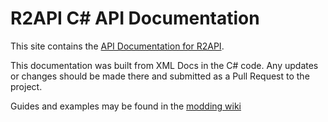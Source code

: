 # R2API C# API Documentation

This site contains the [API Documentation for R2API](/api/).

This documentation was built from XML Docs in the C# code. Any updates or changes should be made there and submitted as a Pull Request to the project.

Guides and examples may be found in the [modding wiki](https://risk-of-thunder.github.io/R2Wiki/)
